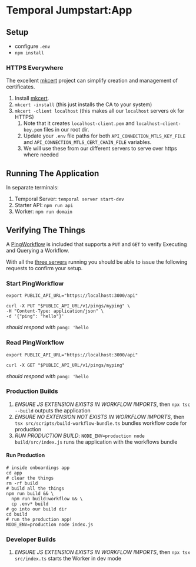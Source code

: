 # Temporal Jumpstart:App

## Setup

* configure `.env`
* `npm install`

### HTTPS Everywhere

The excellent [mkcert](https://github.com/FiloSottile/mkcert) project can simplify creation and management of
certificates.

1. Install [mkcert](https://github.com/FiloSottile/mkcert).
2. `mkcert -install` (this just installs the CA to your system)
3. `mkcert -client localhost` (this makes all our `localhost` servers ok for HTTPS)
    1. Note that it creates `localhost-client.pem` and `localhost-client-key.pem` files in our root dir.
    2. Update your `.env` file paths for both `API_CONNECTION_MTLS_KEY_FILE` and `API_CONNECTION_MTLS_CERT_CHAIN_FILE` variables.
    3. We will use these from our different servers to serve over https where needed


## Running The Application

In separate terminals:

1. Temporal Server: `temporal server start-dev`
2. Starter API: `npm run api`
3. Worker: `npm run domain`

## Verifying The Things
A [PingWorkflow](src/domain/workflows/ping.ts) is included that supports a `PUT` and `GET` to
verify Executing and Querying a Workflow.

With all the [three servers](running-the-application) running you should be able to issue the following
requests to confirm your setup.

### Start PingWorkflow
```shell
export PUBLIC_API_URL="https://localhost:3000/api"

curl -X PUT "$PUBLIC_API_URL/v1/pings/myping" \
-H "Content-Type: application/json" \
-d '{"ping": "hello"}'
```
_should respond with_
`pong: 'hello`

### Read PingWorkflow
```shell
export PUBLIC_API_URL="https://localhost:3000/api"

curl -X GET "$PUBLIC_API_URL/v1/pings/myping"
```
_should respond with_
`pong: 'hello`


### Production Builds

1. _ENSURE JS EXTENSION EXISTS IN WORKFLOW IMPORTS_, then `npx tsc --build` outputs the application
2. _ENSURE NO EXTENSION NOT EXISTS IN WORKFLOW IMPORTS_, then `tsx src/scripts/build-workflow-bundle.ts` bundles workflow code for production
3. _RUN PRODUCTION BUILD_: `NODE_ENV=production node build/src/index.js` runs the application with the workflows bundle

#### Run Production

```shell
# inside onboardings app
cd app
# clear the things
rm -rf build
# build all the things
npm run build && \
  npm run build:workflow && \
  cp .env* build
# go into our build dir
cd build
# run the production app!
NODE_ENV=production node index.js
```


### Developer Builds

1. _ENSURE JS EXTENSION EXISTS IN WORKFLOW IMPORTS_, then `npx tsx src/index.ts` starts the Worker in dev mode
